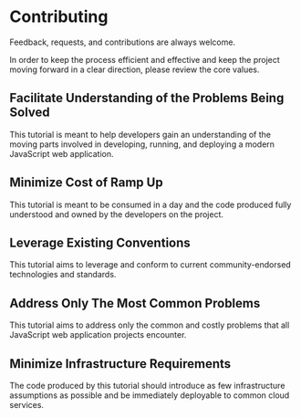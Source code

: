 # Contributing
Feedback, requests, and contributions are always welcome.

In order to keep the process efficient and effective and keep the project moving
forward in a clear direction, please review the core values.

## Facilitate Understanding of the Problems Being Solved
This tutorial is meant to help developers gain an understanding of the moving
parts involved in developing, running, and deploying a modern JavaScript web
application.

## Minimize Cost of Ramp Up
This tutorial is meant to be consumed in a day and the code produced fully
understood and owned by the developers on the project.

## Leverage Existing Conventions
This tutorial aims to leverage and conform to current community-endorsed
technologies and standards.

## Address Only The Most Common Problems
This tutorial aims to address only the common and costly problems that all
JavaScript web application projects encounter.

## Minimize Infrastructure Requirements
The code produced by this tutorial should introduce as few infrastructure
assumptions as possible and be immediately deployable to common cloud services.
